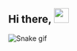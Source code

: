 ## Hi there, <img src="https://raw.githubusercontent.com/MartinHeinz/MartinHeinz/master/wave.gif" width="30px">


![Snake gif](https://github.com/raish7/raishmanandhar/blob/main/output/github-contribution-grid-snake.gif)
